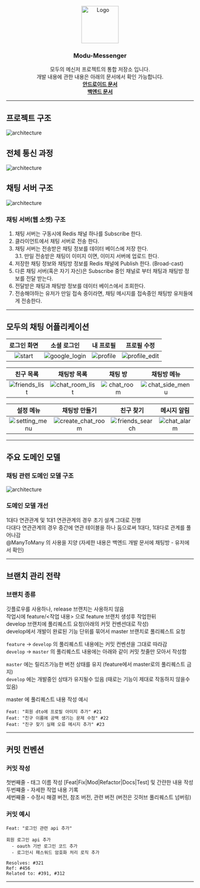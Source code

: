 <!-- PROJECT LOGO -->
<br />
<div align="center">
  <img src="./images/modu_icon.png" alt="Logo" width="100" height="100">
  <h3 align="center">Modu-Messenger</h3>

  <p align="center">
    모두의 메신저 프로젝트의 통합 저장소 입니다.<br>
    개발 내용에 관한 내용은 아래의 문서에서 확인 가능합니다.<br>
    <a href="./android/README.md"><strong>안드로이드 문서</strong></a><br>
    <a href="./backend/README.md"><strong>백엔드 문서</strong></a><br>
  </p>
</div>

---

## 프로젝트 구조
![architecture](./images/architecture.jpg)

## 전체 통신 과정
![architecture](./images/login_process.jpg)

## 채팅 서버 구조
![architecture](./images/architecture_chat.jpg)

### 채팅 서버(웹 소켓) 구조

1. 채팅 서버는 구동시에 Redis 채널 하나를 Subscribe 한다.  
2. 클라이언트에서 채팅 서버로 전송 한다.  
3. 채팅 서버는 전송받은 채팅 정보를 데이터 베이스에 저장 한다.  
  3.1. 만일 전송받은 채팅이 이미지 이면, 이미지 서버에 업로드 한다.  
4. 저장한 채팅 정보와 채팅방 정보를 Redis 채널에 Publish 한다. (Broad-cast)  
5. 다른 채팅 서버(혹은 자기 자신)은 Subscribe 중인 채널로 부터 채팅과 채팅방 정보를 전달 받는다.  
6. 전달받은 채팅과 채팅방 정보를 데이터 베이스에서 조회한다.  
7. 전송해야하는 유저가 만일 접속 중이라면, 채팅 메시지를 접속중인 채팅방 유저들에게 전송한다.  

---

## 모두의 채팅 어플리케이션

| 로그인 화면 | 소셜 로그인 | 내 프로필 | 프로필 수정 |
| :--------: | :--------: | :--------: | :--------: |
|![start](./images/start.jpg)|![google_login](./images/google_login.jpg)|![profile](./images/profile.jpg)|![profile_edit](./images/profile_edit.jpg)

| 친구 목록 | 채팅방 목록 | 채팅 방 | 채팅방 메뉴 |
| :--------: | :--------: | :--------: | :--------: |
|![friends_list](./images/friends_list.jpg)|![chat_room_list](./images/chat_room_list.jpg)|![chat_room](./images/chat_room.jpg)|![chat_side_menu](./images/chat_side_menu.jpg)

| 설정 메뉴 | 채팅방 만들기 | 친구 찾기 | 메시지 알림 |
| :--------: | :--------: | :--------: | :--------: |
|![setting_menu](./images/setting_menu.jpg)|![create_chat_room](./images/create_chat_room.jpg)|![friends_search](./images/friends_search.jpg)|![chat_alarm](./images/chat_alarm.jpg)|

---

## 주요 도메인 모델

### 채팅 관련 도메인 모델 구조

![architecture](./images/domain_model.jpg)

### 도메인 모델 개선

1대다 연관관계 및 1대1 연관관계의 경우 초기 설계 그대로 진행   
다대다 연관관계의 경우 중간에 연관 테이블을 하나 둠으로써 1대다, 1대다로 관계를 풀어나감   
@ManyToMany 의 사용을 지양 (자세한 내용은 백엔드 개발 문서에 채팅방 - 유저에서 확인)   

---

## 브랜치 관리 전략

### 브랜치 종류

깃플로우를 사용하나, release 브랜치는 사용하지 않음  
작업시에 feature/<작업 내용> 으로 feature 브랜치 생성후 작업한뒤  
develop 브랜치에 풀리퀘스트 요청(아래의 커밋 컨벤션대로 작성)  
develop에서 개발이 완료된 기능 단위를 묶어서 master 브랜치로 풀리퀘스트 요청  

`feature` -> `develop` 의 풀리퀘스트 내용에는 커밋 컨벤션을 그대로 따라감  
`develop` -> `master` 의 풀리퀘스트 내용에는 아래와 같이 커밋 첫줄만 모아서 작성함  

`master` 에는 릴리즈가능한 버전 상태를 유지 (feature에서 master로의 풀리퀘스트 금지)  
`develop` 에는 개발중인 상태가 유지될수 있음 (때로는 기능이 제대로 작동하지 않을수 있음)  

master 에 풀리퀘스트 내용 작성 예시

```
Feat: "회원 dto에 프로필 아미지 추가" #21
Feat: "친구 이름에 공백 생기는 문제 수정" #22
Feat: "친구 찾기 실패 오류 메시지 추가" #23
```

---

## 커밋 컨벤션

### 커밋 작성

첫번째줄 - 태그 이름 작성 [Feat|Fix|Mod|Refactor|Docs|Test] 및 간랸한 내용 작성  
두번쨰줄 - 자세한 작업 내용 기록  
세번째줄 - 수정시 해결 버전, 참조 버전, 관련 버전 (버전은 깃허브 풀리퀘스트 넘버링)  

### 커밋 예시

```
Feat: "로그인 관련 api 추가"

회원 로그인 api 추가
  - oauth 기반 로그인 코드 추가
  - 로그인시 패스워드 암호화 처리 로직 추가

Resolves: #321
Ref: #456
Related to: #391, #312
```

---